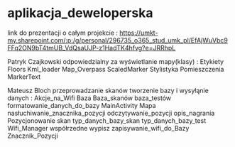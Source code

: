 # aplikacja_deweloperska
link do prezentacji o całym projekcie :
https://umkt-my.sharepoint.com/:p:/g/personal/296735_o365_stud_umk_pl/EfAjWuVbc9FFq2ON9bT4tmUB_VdQsaUJP-z1HadTK4hfvg?e=JRRhpL



Patryk Czajkowski odpowiedzialny za wyświetlanie mapy(klasy) :
Etykiety
Floors
Kml_loader
Map_Overpass
ScaledMarker
Stylistyka
Pomieszczenia
MarkerText

Mateusz Bloch przeprowadzanie skanów tworzenie bazy i wysyłąnie danych :
Akcje_na_Wifi
Baza
Baza_skanów
baza_testów
formatowanie_danych_do_bazy
MainActivity
Mapa
nasłuchiwanie_znacznika_pozycji
odczytywanie_pozycji
opis_nagrania
Pozycjonowanie
skan
typ_danych_bazy_skan
typ_danych_bazy_test
Wifi_Manager
współrzedne
wypisz
zapisywanie_wifi_do_Bazy
Znacznik_Pozycji
